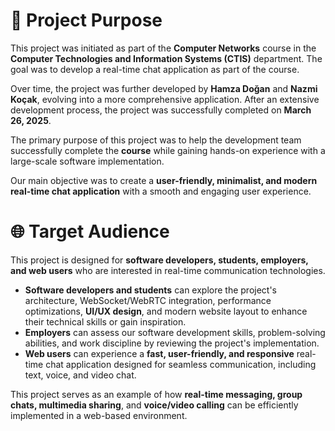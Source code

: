 # 🎯 Project Purpose  

This project was initiated as part of the **Computer Networks** course in the **Computer Technologies and Information Systems (CTIS)** department. The goal was to develop a real-time chat application as part of the course.  

Over time, the project was further developed by **Hamza Doğan** and **Nazmi Koçak**, evolving into a more comprehensive application. After an extensive development process, the project was successfully completed on **March 26, 2025**.  

The primary purpose of this project was to help the development team successfully complete the **course** while gaining hands-on experience with a large-scale software implementation.  

Our main objective was to create a **user-friendly, minimalist, and modern real-time chat application** with a smooth and engaging user experience.  


# 🌐 Target Audience  

This project is designed for **software developers, students, employers, and web users** who are interested in real-time communication technologies.  

- **Software developers and students** can explore the project's architecture, WebSocket/WebRTC integration, performance optimizations, **UI/UX design**, and modern website layout to enhance their technical skills or gain inspiration.
- **Employers** can assess our software development skills, problem-solving abilities, and work discipline by reviewing the project's implementation.
- **Web users** can experience a **fast, user-friendly, and responsive** real-time chat application designed for seamless communication, including text, voice, and video chat.  

This project serves as an example of how **real-time messaging, group chats, multimedia sharing**, and **voice/video calling** can be efficiently implemented in a web-based environment.  
